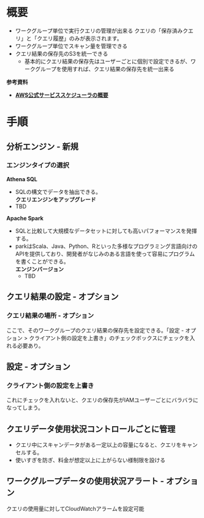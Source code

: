 # 概要
- ワークグループ単位で実行クエリの管理が出来る
クエリの「保存済みクエリ」と「クエリ履歴」のみが表示されます。 　
- ワークグループ単位でスキャン量を管理できる
- クエリ結果の保存先のS3を統一できる
  - 基本的にクエリ結果の保存先はユーザーごとに個別で設定できるが、ワークグループを使用すれば、クエリ結果の保存先を統一出来る

**参考資料**  
- [**AWS公式サービススケジューラの概要**](https://docs.aws.amazon.com/ja_jp/AmazonECS/latest/developerguide/ecs_services.html#service_scheduler)

# 手順
## 分析エンジン - 新規
### エンジンタイプの選択
**Athena SQL**
  - SQLの構文でデータを抽出できる。  
**クエリエンジンをアップグレード**  
  - TBD

**Apache Spark**
- SQLと比較して大規模なデータセットに対しても高いパフォーマンスを発揮する。  
- parkはScala、Java、Python、Rといった多様なプログラミング言語向けのAPIを提供しており、開発者がなじみのある言語を使って容易にプログラムを書くことができる。  
**エンジンバージョン**  
  - TBD

## クエリ結果の設定 - オプション
### クエリ結果の場所 - オプション
ここで、そのワークグループのクエリ結果の保存先を設定できる。「設定 - オプション > クライアント側の設定を上書き」のチェックボックスにチェックを入れる必要あり。

## 設定 - オプション
### クライアント側の設定を上書き
これにチェックを入れないと、クエリの保存先がIAMユーザーごとにバラバラになってしまう。

## クエリデータ使用状況コントロールごとに管理
- クエリ中にスキャンデータがある一定以上の容量になると、クエリをキャンセルする。
- 使いすぎを防ぎ、料金が想定以上に上がらない様制限を設ける

## ワークグループデータの使用状況アラート - オプション
クエリの使用量に対してCloudWatchアラームを設定可能